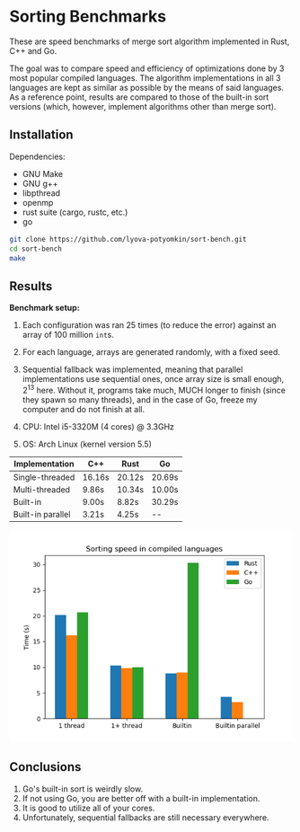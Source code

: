 # Sorting Benchmarks

These are speed benchmarks of merge sort algorithm implemented in Rust, C++ and Go.

The goal was to compare speed and efficiency of optimizations done by 3 most popular compiled
languages. The algorithm implementations in all 3 languages are kept as similar as possible by the means of said languages.
As a reference point, results are compared to those of the built-in sort versions (which, however, implement algorithms other than merge sort).

## Installation

Dependencies: 

- GNU Make
- GNU g++
- libpthread
- openmp
- rust suite (cargo, rustc, etc.)
- go

```bash
git clone https://github.com/lyova-potyomkin/sort-bench.git
cd sort-bench
make
```

## Results

**Benchmark setup:**

1. Each configuration was ran 25 times (to reduce the error) against an array of 100 million `int`s.

2. For each language, arrays are generated randomly, with a fixed seed.

3. Sequential fallback was implemented, meaning that parallel implementations use sequential ones, once array size is small enough, 2<sup>13</sup> here. 
   Without it, programs take much, MUCH longer to finish (since they spawn so many threads), and in the case of Go, freeze my computer and do not finish at all.

4. CPU: Intel i5-3320M (4 cores) @ 3.3GHz

5. OS: Arch Linux (kernel version 5.5)

| Implementation | C++ | Rust | Go |
| --- | --- | --- | --- |
| Single-threaded  | 16.16s | 20.12s | 20.69s |
| Multi-threaded   | 9.86s  | 10.34s | 10.00s |
| Built-in         | 9.00s  | 8.82s  | 30.29s |
| Built-in parallel | 3.21s | 4.25s  | --     |

![Bar Chart](./chart.png)

## Conclusions

1. Go's built-in sort is weirdly slow.
2. If not using Go, you are better off with a built-in implementation.
3. It is good to utilize all of your cores.
4. Unfortunately, sequential fallbacks are still necessary everywhere.

